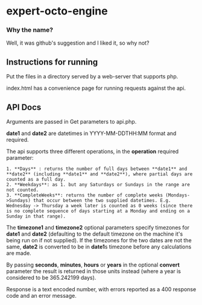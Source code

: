 # expert-octo-engine

### Why the name? 
Well, it was github's suggestion and I liked it, so why not?

## Instructions for running
Put the files in a directory served by a web-server that supports php.

index.html has a convenience page for running requests against the api.

## API Docs

Arguments are passed in Get parameters to api.php.

**date1** and **date2** are datetimes in YYYY-MM-DDTHH:MM format and required.

The api supports three different operations, in the **operation** required parameter:

	1. **Days** : returns the number of full days between **date1** and **date2** (including **date1** and **date2**), where partial days are counted as a full day.
	2. **Weekdays**: as 1. but any Saturdays or Sundays in the range are not counted.
	3. **CompleteWeeks**: returns the number of complete weeks (Mondays->Sundays) that occur between the two supplied datetimes. E.g. Wednesday -> Thursday a week later is counted as 0 weeks (since there is no complete sequence of days starting at a Monday and ending on a Sunday in that range).

The **timezone1** and **timezone2** optional parameters specify timezones for **date1** and **date2** (defaulting to the default timezone on the machine it's being run on if not supplied). If the timezones for the two dates are not the same, **date2** is converted to be in **date1**s timezone before any calculations are made.

By passing **seconds**, **minutes**, **hours** or **years** in the optional **convert** parameter the result is returned in those units instead (where a year is considered to be 365.242199 days).

Response is a text encoded number, with errors reported as a 400 response code and an error message.
